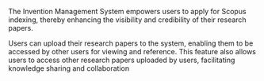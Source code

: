 The Invention Management System empowers users to apply for Scopus indexing, thereby enhancing the visibility and
credibility of their research papers.

Users can upload their research papers to the system, enabling them to be accessed by other users for viewing and
reference. This feature also allows users to access other research papers uploaded by users, facilitating knowledge sharing
and collaboration
